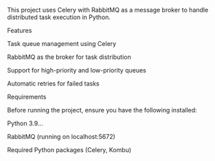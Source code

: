 This project uses Celery with RabbitMQ as a message broker to handle distributed task execution in Python.

 Features

Task queue management using Celery

RabbitMQ as the broker for task distribution

Support for high-priority and low-priority queues

Automatic retries for failed tasks

 Requirements

Before running the project, ensure you have the following installed:

Python 3.9...

RabbitMQ (running on localhost:5672)

Required Python packages (Celery, Kombu)

